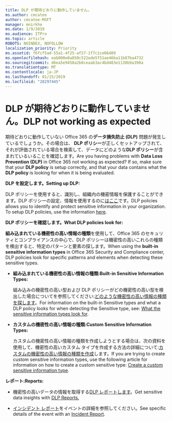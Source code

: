 ```yaml
---
title: DLP が期待どおりに動作していません。
ms.author: cmcatee
author: cmcatee-MSFT
manager: mnirkhe
ms.date: 1/9/2019
ms.audience: ITPro
ms.topic: article
ROBOTS: NOINDEX, NOFOLLOW
localization_priority: Priority
ms.assetid: f6fcf5ad-55a1-4f25-af27-1f7c1ce06409
ms.openlocfilehash: eab000e0a850c522ede5f51ae46ba11b87ba4732
ms.sourcegitcommit: d6ea5e9458a2b8ceaab3ac4bd483e1130b9a398a
ms.translationtype: MT
ms.contentlocale: ja-JP
ms.lasthandoff: 01/15/2019
ms.locfileid: "28297445"
---
```

# <a name="dlp-not-working-as-expected"></a><span data-ttu-id="f42b8-102">DLP が期待どおりに動作していません。</span><span class="sxs-lookup"><span data-stu-id="f42b8-102">DLP not working as expected</span></span>

<span data-ttu-id="f42b8-p101">期待どおりに動作していない Office 365 の**データ損失防止 (DLP)** 問題が発生しているでしょうか。その場合は、 **DLP ポリシー**が正しくセットアップされて、それが評価されている場合を検索して、データにどのような**DLP ポリシー**が含まれているいることを確認します。</span><span class="sxs-lookup"><span data-stu-id="f42b8-p101">Are you having problems with **Data Loss Prevention (DLP)** in Office 365 not working as expected? If so, make sure that your **DLP policy** is setup correctly, and that your data contains what the **DLP policy** is looking for when it is being evaluated.</span></span> 
  
 <span data-ttu-id="f42b8-105">**DLP を設定します。**</span><span class="sxs-lookup"><span data-stu-id="f42b8-105">**Setting up DLP:**</span></span>
  
<span data-ttu-id="f42b8-p102">DLP ポリシーを使用すると、識別し、組織内の機密情報を保護することができます。DLP ポリシーの設定、情報を使用するのに[はここ](https://docs.microsoft.com/en-us/office365/securitycompliance/prevent-data-loss#set-up-dlp)です。</span><span class="sxs-lookup"><span data-stu-id="f42b8-p102">DLP policies allows you to identify and protect sensitive information in your organization. To setup DLP policies, use the information [here](https://docs.microsoft.com/en-us/office365/securitycompliance/prevent-data-loss#set-up-dlp).</span></span>
  
 <span data-ttu-id="f42b8-108">**DLP ポリシーを確認します。**</span><span class="sxs-lookup"><span data-stu-id="f42b8-108">**What DLP policies look for:**</span></span>
  
<span data-ttu-id="f42b8-109">**組み込まれている機密性の高い情報の種類**を使用して、Office 365 のセキュリティとコンプライアンスの中心で、DLP ポリシーは機密性の高いこれらの種類を検出すると、特定のパターンと要素の探します。</span><span class="sxs-lookup"><span data-stu-id="f42b8-109">When using the **built-in sensitive information types** in Office 365 Security and Compliance center, DLP policies look for specific patterns and elements when detecting these sensitive types.</span></span> 
  
- <span data-ttu-id="f42b8-110">**組み込まれている機密性の高い情報の種類:**</span><span class="sxs-lookup"><span data-stu-id="f42b8-110">**Built-in Sensitive Information Types:**</span></span>
    
    <span data-ttu-id="f42b8-111">組み込みの機密性の高い型および DLP ポリシーがどの機密性の高い型を検出した場合についてを参照してください:[どのような機密性の高い情報の種類を探します](https://docs.microsoft.com/en-us/office365/securitycompliance/what-the-sensitive-information-types-look-for)。</span><span class="sxs-lookup"><span data-stu-id="f42b8-111">For information on the built-in Sensitive types and what a DLP policy looks for when detecting the Sensitive type, see: [What the sensitive information types look for](https://docs.microsoft.com/en-us/office365/securitycompliance/what-the-sensitive-information-types-look-for).</span></span>
    
- <span data-ttu-id="f42b8-112">**カスタムの機密性の高い情報の種類:**</span><span class="sxs-lookup"><span data-stu-id="f42b8-112">**Custom Sensitive Information Types:**</span></span>
    
    <span data-ttu-id="f42b8-113">カスタムの機密性の高い情報の種類を作成しようとする場合は、次の資料を使用して、機密性の高いカスタム タイプを作成する方法の詳細について:[カスタムの機密性の高い情報の種類を作成](https://docs.microsoft.com/en-us/office365/securitycompliance/create-a-custom-sensitive-information-type)します。</span><span class="sxs-lookup"><span data-stu-id="f42b8-113">If you are trying to create custom sensitive information types, use the following article for information on how to create a custom sensitive type: [Create a custom sensitive information type](https://docs.microsoft.com/en-us/office365/securitycompliance/create-a-custom-sensitive-information-type).</span></span>
    
 <span data-ttu-id="f42b8-114">**レポート:**</span><span class="sxs-lookup"><span data-stu-id="f42b8-114">**Reports:**</span></span>
  
- <span data-ttu-id="f42b8-115">機密性の高いデータの情報を取得する[DLP レポートします](https://docs.microsoft.com/en-us/office365/securitycompliance/data-loss-prevention-policies#dlp-reports)。</span><span class="sxs-lookup"><span data-stu-id="f42b8-115">Get sensitive data insights with [DLP Reports.](https://docs.microsoft.com/en-us/office365/securitycompliance/data-loss-prevention-policies#dlp-reports)</span></span>
    
- <span data-ttu-id="f42b8-116">[インシデント レポート](https://docs.microsoft.com/en-us/office365/securitycompliance/data-loss-prevention-policies#incident-reports)をイベントの詳細を参照してください。</span><span class="sxs-lookup"><span data-stu-id="f42b8-116">See specific details of the event with an [Incident Report](https://docs.microsoft.com/en-us/office365/securitycompliance/data-loss-prevention-policies#incident-reports).</span></span>
    

